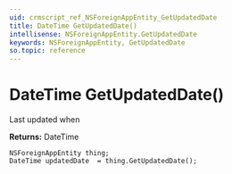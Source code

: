 ```yaml
---
uid: crmscript_ref_NSForeignAppEntity_GetUpdatedDate
title: DateTime GetUpdatedDate()
intellisense: NSForeignAppEntity.GetUpdatedDate
keywords: NSForeignAppEntity, GetUpdatedDate
so.topic: reference
---
```


# DateTime GetUpdatedDate()

Last updated when

**Returns:** DateTime

```crmscript
NSForeignAppEntity thing;
DateTime updatedDate  = thing.GetUpdatedDate();
```

